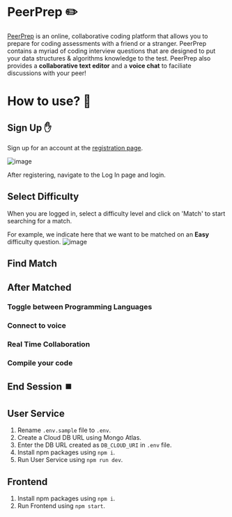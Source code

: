 # PeerPrep ✏️

[PeerPrep](https://frontend-swougile5q-uc.a.run.app/#/login) is an online, collaborative coding platform that allows you to prepare for coding assessments with a friend or a stranger. PeerPrep contains a myriad of coding interview questions that are designed to put your data structures & algorithms knowledge to the test. PeerPrep also provides a **collaborative text editor** and a **voice chat** to faciliate discussions with your peer!

# How to use? 🚦

## Sign Up ✋
Sign up for an account at the [registration page](https://frontend-swougile5q-uc.a.run.app/#/login).

![image](https://user-images.githubusercontent.com/61351392/200508676-b72b5cce-a69d-4b4d-8290-a5fbf713b51c.png)

After registering, navigate to the Log In page and login.

## Select Difficulty
When you are logged in, select a difficulty level and click on 'Match' to start searching for a match.

For example, we indicate here that we want to be matched on an **Easy** difficulty question.
![image](https://user-images.githubusercontent.com/61351392/200509283-1ce4c7ae-502f-4d20-b4c2-476431a8333e.png)

## Find Match

## After Matched

### Toggle between Programming Languages

### Connect to voice 

### Real Time Collaboration

### Compile your code 

## End Session ⏹️



## User Service
1. Rename `.env.sample` file to `.env`.
2. Create a Cloud DB URL using Mongo Atlas.
3. Enter the DB URL created as `DB_CLOUD_URI` in `.env` file.
4. Install npm packages using `npm i`.
5. Run User Service using `npm run dev`.

## Frontend
1. Install npm packages using `npm i`.
2. Run Frontend using `npm start`.
